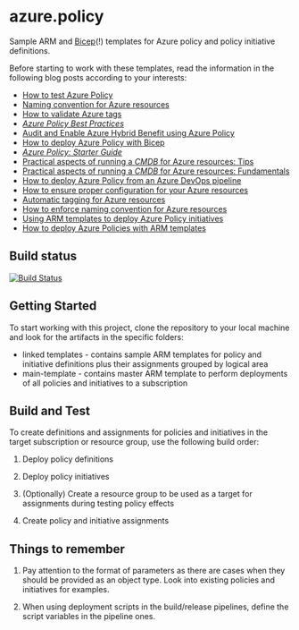 # azure.policy

Sample ARM and [Bicep](https://github.com/Azure/bicep)(!) templates for Azure policy and policy initiative definitions.

Before starting to work with these templates, read the information in the following blog posts according to your interests:

* [How to test Azure Policy](https://andrewmatveychuk.com/naming-convention-for-azure-resources/)
* [Naming convention for Azure resources](https://andrewmatveychuk.com/naming-convention-for-azure-resources/)
* [How to validate Azure tags](https://andrewmatveychuk.com/how-to-validate-azure-tags/)
* _[Azure Policy Best Practices](https://andrewmatveychuk.com/azure-policy-best-practices/)_
* [Audit and Enable Azure Hybrid Benefit using Azure Policy](https://andrewmatveychuk.com/audit-and-enable-azure-hybrid-benefit-using-azure-policy/)
* [How to deploy Azure Policy with Bicep](https://andrewmatveychuk.com/how-to-deploy-azure-policy-with-bicep/)
* _[Azure Policy: Starter Guide](https://andrewmatveychuk.com/azure-policy-starter-guide/)_
* [Practical aspects of running a _CMDB_ for Azure resources: Tips](https://andrewmatveychuk.com/practical-aspects-of-running-a-cmdb-for-azure-resources-tips/)
* [Practical aspects of running a _CMDB_ for Azure resources: Fundamentals](https://andrewmatveychuk.com/practical-aspects-of-running-a-cmdb-for-azure-resources-fundamentals/)
* [How to deploy Azure Policy from an Azure DevOps pipeline](https://andrewmatveychuk.com/how-to-deploy-azure-policy-from-an-azure-devops-pipeline/)
* [How to ensure proper configuration for your Azure resources](https://andrewmatveychuk.com/how-to-ensure-proper-configuration-for-your-azure-resources/)
* [Automatic tagging for Azure resources](https://andrewmatveychuk.com/automatic-tagging-for-azure-resources/)
* [How to enforce naming convention for Azure resources](https://andrewmatveychuk.com/how-to-enforce-naming-convention-for-azure-resources/)
* [Using ARM templates to deploy Azure Policy initiatives](https://andrewmatveychuk.com/using-arm-templates-to-deploy-azure-policy-initiatives/)
* [How to deploy Azure Policies with ARM templates](https://andrewmatveychuk.com/how-to-deploy-azure-policies-with-arm-templates/)

## Build status

[![Build Status](https://dev.azure.com/matveychuk/azure.policy/_apis/build/status/andrewmatveychuk.azure.policy?branchName=master)](https://dev.azure.com/matveychuk/azure.policy/_build/latest?definitionId=3&branchName=master)

## Getting Started

To start working with this project, clone the repository to your local machine and look for the artifacts in the specific folders:

* linked templates - contains sample ARM templates for policy and initiative definitions plus their assignments grouped by logical area
* main-template - contains master ARM template to perform deployments of all policies and initiatives to a subscription

## Build and Test

To create definitions and assignments for policies and initiatives in the target subscription or resource group, use the following build order:

1. Deploy policy definitions

2. Deploy policy initiatives

3. (Optionally) Create a resource group to be used as a target for assignments during testing policy effects

4. Create policy and initiative assignments

## Things to remember

1. Pay attention to the format of parameters as there are cases when they should be provided as an object type. Look into existing policies and initiatives for examples.

2. When using deployment scripts in the build/release pipelines, define the script variables in the pipeline ones.

